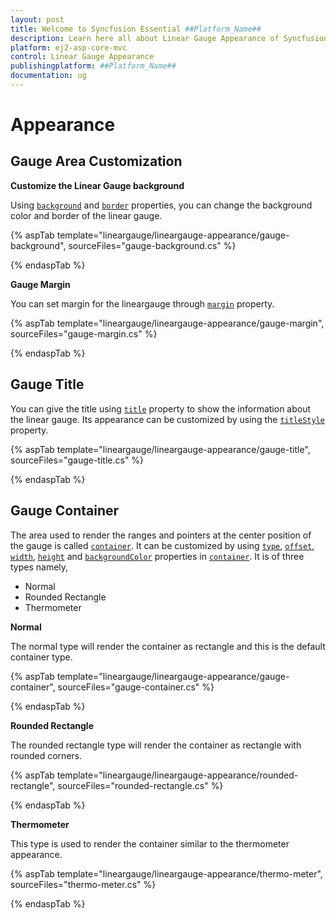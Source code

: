 ```yaml
---
layout: post
title: Welcome to Syncfusion Essential ##Platform_Name##
description: Learn here all about Linear Gauge Appearance of Syncfusion Essential ##Platform_Name## widgets based on HTML5 and jQuery.
platform: ej2-asp-core-mvc
control: Linear Gauge Appearance
publishingplatform: ##Platform_Name##
documentation: ug
---
```


# Appearance

## Gauge Area Customization

<!-- markdownlint-disable MD036 -->

**Customize the Linear Gauge background**

Using [`background`](https://help.syncfusion.com/cr/cref_files/aspnetcore-js2/Syncfusion.EJ2~Syncfusion.EJ2.LinearGauge.html) and
[`border`](https://help.syncfusion.com/cr/cref_files/aspnetcore-js2/Syncfusion.EJ2~Syncfusion.EJ2.LinearGauge.html) properties, you can change the background color and border of the linear gauge.

{% aspTab template="lineargauge/lineargauge-appearance/gauge-background", sourceFiles="gauge-background.cs" %}

{% endaspTab %}

**Gauge Margin**

You can set margin for the lineargauge through [`margin`](https://help.syncfusion.com/cr/aspnetcore-js2/Syncfusion.EJ2~Syncfusion.EJ2.LinearGauge.LinearGaugeMargin.html) property.

{% aspTab template="lineargauge/lineargauge-appearance/gauge-margin", sourceFiles="gauge-margin.cs" %}

{% endaspTab %}

## Gauge Title

You can give the title using [`title`](https://help.syncfusion.com/cr/aspnetcore-js2/Syncfusion.EJ2~Syncfusion.EJ2.LinearGauge.LinearGauge~Title.html) property to show the information about the linear gauge. Its appearance can be customized by using the [`titleStyle`](https://help.syncfusion.com/cr/aspnetcore-js2/Syncfusion.EJ2~Syncfusion.EJ2.LinearGauge.LinearGauge~TitleStyle.html) property.

{% aspTab template="lineargauge/lineargauge-appearance/gauge-title", sourceFiles="gauge-title.cs" %}

{% endaspTab %}

## Gauge Container

The area used to render the ranges and pointers at the center position of the gauge is called [`container`](https://help.syncfusion.com/cr/cref_files/aspnetcore-js2/Syncfusion.EJ2~Syncfusion.EJ2.LinearGauge.LinearGaugeContainer.html). It can be customized by using [`type`](https://help.syncfusion.com/cr/cref_files/aspnetcore-js2/Syncfusion.EJ2~Syncfusion.EJ2.LinearGauge.LinearGaugeContainer~Type.html), [`offset`](https://help.syncfusion.com/cr/cref_files/aspnetcore-js2/Syncfusion.EJ2~Syncfusion.EJ2.LinearGauge.LinearGaugeContainer~Offset.html), [`width`](https://help.syncfusion.com/cr/cref_files/aspnetcore-js2/Syncfusion.EJ2~Syncfusion.EJ2.LinearGauge.LinearGaugeContainer~Width.html), [`height`](https://help.syncfusion.com/cr/cref_files/aspnetcore-js2/Syncfusion.EJ2~Syncfusion.EJ2.LinearGauge.LinearGaugeContainer~Height.html) and [`backgroundColor`](https://help.syncfusion.com/cr/cref_files/aspnetcore-js2/Syncfusion.EJ2~Syncfusion.EJ2.LinearGauge.LinearGaugeContainer~BackGroundColor.html) properties in [`container`](https://help.syncfusion.com/cr/cref_files/aspnetcore-js2/Syncfusion.EJ2~Syncfusion.EJ2.LinearGauge.LinearGaugeContainer.html). It is of three types namely,

* Normal
* Rounded Rectangle
* Thermometer

**Normal**

The normal type will render the container as rectangle and this is the default container type.

{% aspTab template="lineargauge/lineargauge-appearance/gauge-container", sourceFiles="gauge-container.cs" %}

{% endaspTab %}

**Rounded Rectangle**

The rounded rectangle type will render the container as rectangle with rounded corners.

{% aspTab template="lineargauge/lineargauge-appearance/rounded-rectangle", sourceFiles="rounded-rectangle.cs" %}

{% endaspTab %}

**Thermometer**

This type is used to render the container similar to the thermometer appearance.

{% aspTab template="lineargauge/lineargauge-appearance/thermo-meter", sourceFiles="thermo-meter.cs" %}

{% endaspTab %}